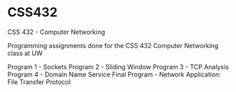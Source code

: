 # CSS432
CSS 432 - Computer Networking 

Programming assignments done for the CSS 432 Computer Networking class at UW 

Program 1 - Sockets 
Program 2 - Sliding Window 
Program 3 - TCP Analysis 
Program 4 - Domain Name Service 
Final Program - Network Application: File Transfer Protocol 
